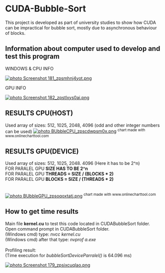 # CUDA-Bubble-Sort

This project is developed as part of university studies to show how CUDA can be impractical for bubble sort, mostly due to 
asynchronous behaviour of blocks.

<h2>Information about computer used to develop and test this program</h2>
WINDOWS & CPU INFO

<a href="http://s1294.photobucket.com/user/DoVBid/media/Screenshot%20181_zpsmhnj4yot.png.html" target="_blank"><img src="http://i1294.photobucket.com/albums/b604/DoVBid/Screenshot%20181_zpsmhnj4yot.png" border="0" alt=" photo Screenshot 181_zpsmhnj4yot.png"/></a>

GPU INFO 

<a href="http://s1294.photobucket.com/user/DoVBid/media/Screenshot%20182_zpstlxys0ai.png.html" target="_blank"><img src="http://i1294.photobucket.com/albums/b604/DoVBid/Screenshot%20182_zpstlxys0ai.png" border="0" alt=" photo Screenshot 182_zpstlxys0ai.png"/></a>


<h2> RESULTS CPU(HOST)</h2>
Used array of sizes: 512, 1025, 2048, 4096  (odd and other integer numbers can be used)
<a href="http://s1294.photobucket.com/user/DoVBid/media/BUbbleCPU_zpscdwpsm0x.png.html" target="_blank"><img src="http://i1294.photobucket.com/albums/b604/DoVBid/BUbbleCPU_zpscdwpsm0x.png" border="0" alt=" photo BUbbleCPU_zpscdwpsm0x.png"/></a>
<sup>chart made with www.onlinecharttool.com</sup><br>

<h2> RESULTS GPU(DEVICE)</h2>
Used array of sizes: 512, 1025, 2048. 4096 (Here it has to be 2^n)<br>
FOR PARALEL GPU  <b>SIZE HAS TO BE 2^n</b> <br>
FOR PARALEL GPU  <b>THREADS = SIZE / (BLOCKS * 2)</b> <br>
FOR PARALEL GPU  <b>BLOCKS = SIZE / (THREADS * 2)</b> <br>
<br><br>
<a href="http://s1294.photobucket.com/user/DoVBid/media/BUbbleGPU_zpsoqoxtatj.png.html" target="_blank"><img src="http://i1294.photobucket.com/albums/b604/DoVBid/BUbbleGPU_zpsoqoxtatj.png" border="0" alt=" photo BUbbleGPU_zpsoqoxtatj.png"/></a>
<sup>chart made with www.onlinecharttool.com</sup><br>

<h2> How to get time results</h2>
Main file <strong> kernel.cu</strong> to test this code located in CUDABubbleSort folder.<br>
Open command prompt in CUDABubbleSort folder.<br>
(Windows cmd) type: <i>nvcc kernel.cu</i><br>
(Windows cmd) after that type: <i>nvprof a.exe</i>
<br><br>
Profiling result: <br>
(Time execution for <i>bubbleSortDeviceParralel()</i> is 64.096 ms)

<a href="http://s1294.photobucket.com/user/DoVBid/media/Screenshot%20179_zpsixcuqlao.png.html" target="_blank"><img src="http://i1294.photobucket.com/albums/b604/DoVBid/Screenshot%20179_zpsixcuqlao.png" border="0" alt=" photo Screenshot 179_zpsixcuqlao.png"/></a>
